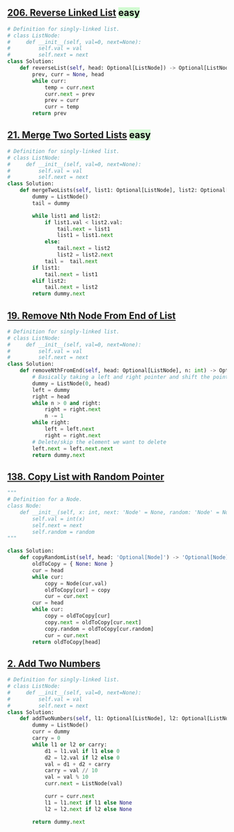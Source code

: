 ## [206. Reverse Linked List](https://leetcode.com/problems/reverse-linked-list/) <mark style="background: #BBFABBA6;">easy</mark>
```python
# Definition for singly-linked list.
# class ListNode:
#     def __init__(self, val=0, next=None):
#         self.val = val
#         self.next = next
class Solution:
    def reverseList(self, head: Optional[ListNode]) -> Optional[ListNode]:
        prev, curr = None, head
        while curr:
            temp = curr.next
            curr.next = prev
            prev = curr
            curr = temp
        return prev
```

## [21. Merge Two Sorted Lists](https://leetcode.com/problems/merge-two-sorted-lists/) <mark style="background: #BBFABBA6;">easy</mark>

```python
# Definition for singly-linked list.
# class ListNode:
#     def __init__(self, val=0, next=None):
#         self.val = val
#         self.next = next
class Solution:
    def mergeTwoLists(self, list1: Optional[ListNode], list2: Optional[ListNode]) -> Optional[ListNode]:
        dummy = ListNode()
        tail = dummy

        while list1 and list2:
            if list1.val < list2.val:
                tail.next = list1
                list1 = list1.next
            else:
                tail.next = list2
                list2 = list2.next
            tail =  tail.next
        if list1:
            tail.next = list1
        elif list2:
            tail.next = list2
        return dummy.next
```


## [19. Remove Nth Node From End of List](https://leetcode.com/problems/remove-nth-node-from-end-of-list/)

```python
# Definition for singly-linked list.
# class ListNode:
#     def __init__(self, val=0, next=None):
#         self.val = val
#         self.next = next
class Solution:
    def removeNthFromEnd(self, head: Optional[ListNode], n: int) -> Optional[ListNode]:
        # Basically taking a left and right pointer and shift the pointers while maintaining the n gap. and the left pointer should be the element u want to delete
        dummy = ListNode(0, head)
        left = dummy
        right = head
        while n > 0 and right:
            right = right.next
            n -= 1
        while right:
            left = left.next
            right = right.next
        # Delete/skip the element we want to delete
        left.next = left.next.next
        return dummy.next
```

## [138. Copy List with Random Pointer](https://leetcode.com/problems/copy-list-with-random-pointer/)

```python
"""
# Definition for a Node.
class Node:
    def __init__(self, x: int, next: 'Node' = None, random: 'Node' = None):
        self.val = int(x)
        self.next = next
        self.random = random
"""

class Solution:
    def copyRandomList(self, head: 'Optional[Node]') -> 'Optional[Node]':
        oldToCopy = { None: None }
        cur = head
        while cur:
            copy = Node(cur.val)
            oldToCopy[cur] = copy
            cur = cur.next
        cur = head
        while cur:
            copy = oldToCopy[cur]
            copy.next = oldToCopy[cur.next]
            copy.random = oldToCopy[cur.random]
            cur = cur.next
        return oldToCopy[head]
```


## [2. Add Two Numbers](https://leetcode.com/problems/add-two-numbers/)

```python
# Definition for singly-linked list.
# class ListNode:
#     def __init__(self, val=0, next=None):
#         self.val = val
#         self.next = next
class Solution:
    def addTwoNumbers(self, l1: Optional[ListNode], l2: Optional[ListNode]) -> Optional[ListNode]:
        dummy = ListNode()
        curr = dummy
        carry = 0
        while l1 or l2 or carry:
            d1 = l1.val if l1 else 0
            d2 = l2.val if l2 else 0
            val = d1 + d2 + carry
            carry = val // 10
            val = val % 10
            curr.next = ListNode(val)

            curr = curr.next
            l1 = l1.next if l1 else None
            l2 = l2.next if l2 else None

        return dummy.next

```